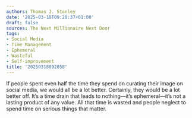 ```yaml
---
authors: Thomas J. Stanley
date: '2025-03-18T09:20:37+01:00'
draft: false
sources: The Next Millionaire Next Door
tags:
- Social Media
- Time Management
- Ephemeral
- Wasteful
- Self-improvement
title: '20250318092058'
---
```


If people spent even half the time they spend on curating their image on social media, we would all be a lot better.
Certainly, they would be a lot better off. It’s a time drain that leads to nothing—it’s ephemeral—it’s not a lasting
product of any value. All that time is wasted and people neglect to spend time on serious things that matter.